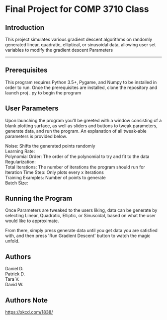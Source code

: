 

# Final Project for COMP 3710 Class

  ## Introduction
This project simulates various gradient descent algorithms on randomly generated linear, quadratic, elliptical, or sinusoidal data, allowing user set variables to modify the gradient descent Parameters

___

## Prerequisites

This program requires Python 3.5+, Pygame, and Numpy to be installed in order to run. Once the prerequisites are installed, clone the repository and launch proj . py to begin the program

##  User Parameters

Upon launching the program you'll be greeted with a window consisting of a blank plotting surface, as well as sliders and buttons to tweak parameters, generate data, and run the program. An explanation of all tweak-able parameters is provided below.


Noise:  Shifts the generated points randomly  
Learning Rate:  
Polynomial Order: The order of the polynomial to try and fit to the data      
Regularization:  
Total Iterations:  The number of iterations the program should run for  
Iteration Time Step:  Only plots every x iterations  
Training Examples:  Number of points to generate   
Batch Size:   




## Running the Program
Once Parameters are tweaked to the users liking, data can be generate by selecting Linear, Quadratic, Elliptic, or Sinusoidal, based on what the user would like to approximate.

From there, simply press generate data until you get data you are satisfied with, and then press 'Run Gradient Descent' button to watch the magic unfold.

## Authors 

Daniel D.  
Patrick D.  
Tara V.  
David W.  



## Authors Note
https://xkcd.com/1838/
